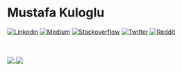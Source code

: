 # Mustafa Kuloglu

[![Linkedin](https://img.shields.io/badge/-Linkedin-blue?style=flat-square0&logo=Linkedin&link=https://www.linkedin.com/in/mustafa-kuloglu/)](https://www.linkedin.com/in/mustafa-kuloglu/)
[![Medium](https://img.shields.io/badge/-Medium-black?style=flat-square0&logo=Medium&link=http://medium.com/@mustafakuloglu)](http://medium.com/@mustafakuloglu)
[![Stackoverflow](https://img.shields.io/badge/-Stackoverflow-white?style=flat-square0&logo=stackoverflow&https://stackoverflow.com/users/6183507/mustafa-kulo%c4%9flu)](https://stackoverflow.com/users/6183507/mustafa-kulo%c4%9flu)
[![Twitter](https://img.shields.io/badge/-Twitter-white?style=flat-square0&logo=twitter&link=https://twitter.com/pukanie)](https://twitter.com/pukanie)
[![Reddit](https://img.shields.io/badge/-Reddit-white?style=flat-square0&logo=reddit&link=https://www.reddit.com/user/mkuloglu)](https://www.reddit.com/user/mkuloglu)


<br></br>
<a href="https://github.com/mustafakuloglu/github-readme-stats">
  <img align="center" src="https://github-readme-stats.vercel.app/api?username=mustafakuloglu&show_icons=true&include_all_commits=true&count_private=true" />
</a>
<a href="https://github.com/demirciy/github-readme-stats">
  <img align="center" src="https://github-readme-stats.vercel.app/api/top-langs/?username=mustafakuloglu&layout=compact" />
</a>
